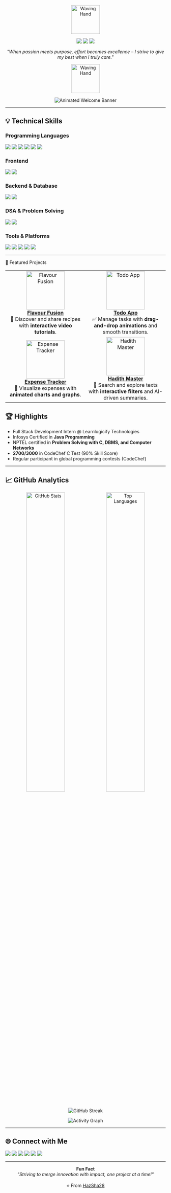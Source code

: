 <p align="center">
  <img src="https://media.giphy.com/media/hvRJCLFzcasrR4ia7z/giphy.gif" alt="Waving Hand" width="90"/>
</p>

<p align="center">
  <img src="https://img.shields.io/badge/Tech%20%26%20Management%20Student-36DEFF?style=for-the-badge&logo=github&logoColor=white" />
  <img src="https://img.shields.io/badge/Full%20Stack%20Enthusiast-36DEFF?style=for-the-badge&logo=react&logoColor=white" />
  <img src="https://img.shields.io/badge/Building%20with%20Passion-36DEFF?style=for-the-badge&logo=code&logoColor=white" />
</p>

<p align="center"> <i>"When passion meets purpose, effort becomes excellence – I strive to give my best when I truly care."</i> </p> <p align="center"> <img src="https://media.giphy.com/media/hvRJCLFzcasrR4ia7z/giphy.gif" alt="Waving Hand" width="90"/> </p> <p align="center"> <img src="https://readme-typing-svg.demolab.com?font=Fira+Code&size=32&duration=2700&pause=1200&color=36DEFF&center=true&vCenter=true&width=950&lines=Hello+World!+I'm+Ayishathul+Hazeena+%F0%9F%91%8B;Tech+%26+Management+Student;Full-Stack+Enthusiast;Building+with+Passion;Always+Learning+New+Things" alt="Animated Welcome Banner" /> </p>

---

## 💡 Technical Skills

### Programming Languages
<p align="left">
  <img src="https://img.shields.io/badge/Java-007396?style=for-the-badge&logo=java&logoColor=white"/>
  <img src="https://img.shields.io/badge/C-00599C?style=for-the-badge&logo=c&logoColor=white"/>
  <img src="https://img.shields.io/badge/JavaScript-F7DF1E?style=for-the-badge&logo=javascript&logoColor=black"/>
  <img src="https://img.shields.io/badge/HTML5-E34F26?style=for-the-badge&logo=html5&logoColor=white"/>
  <img src="https://img.shields.io/badge/CSS3-1572B6?style=for-the-badge&logo=css3&logoColor=white"/>
  <img src="https://img.shields.io/badge/SQL-4479A1?style=for-the-badge&logo=mysql&logoColor=white"/>
</p>

### Frontend
<p align="left">
  <img src="https://img.shields.io/badge/React-20232A?style=for-the-badge&logo=react&logoColor=61DAFB"/>
  <img src="https://img.shields.io/badge/Tailwind_CSS-38B2AC?style=for-the-badge&logo=tailwind-css&logoColor=white"/>
</p>

### Backend & Database
<p align="left">
  <img src="https://img.shields.io/badge/MongoDB-4EA94B?style=for-the-badge&logo=mongodb&logoColor=white"/>
  <img src="https://img.shields.io/badge/MySQL-4479A1?style=for-the-badge&logo=mysql&logoColor=white"/>
</p>

### DSA & Problem Solving
<p align="left">
  <img src="https://img.shields.io/badge/Data_Structures-000000?style=for-the-badge&logo=leetcode&logoColor=yellow"/>
  <img src="https://img.shields.io/badge/Problem_Solving-1F8ACB?style=for-the-badge&logo=codechef&logoColor=white"/>
</p>

### Tools & Platforms
<p align="left">
  <img src="https://img.shields.io/badge/Git-F05032?style=for-the-badge&logo=git&logoColor=white"/>
  <img src="https://img.shields.io/badge/GitHub-181717?style=for-the-badge&logo=github&logoColor=white"/>
  <img src="https://img.shields.io/badge/VS_Code-0078D4?style=for-the-badge&logo=visual-studio-code&logoColor=white"/>
  <img src="https://img.shields.io/badge/Power%20BI-F2C811?style=for-the-badge&logo=powerbi&logoColor=black"/>
  <img src="https://img.shields.io/badge/Maven-C71A36?style=for-the-badge&logo=apachemaven&logoColor=white"/>
</p>

---

🌟 Featured Projects
<table> <tr> <td align="center" width="290"> <a href="https://hazsha28.github.io/Flavour-Fusion/"> <img src="https://media.giphy.com/media/26ufnwz3wDUli7GU0/giphy.gif" alt="Flavour Fusion" width="120"/><br/> <b>Flavour Fusion</b> </a> <br/> <span>🍲 Discover and share recipes with <b>interactive video tutorials</b>.</span> </td> <td align="center" width="290"> <a href="https://hazsha28.github.io/Todo-App/"> <img src="https://media.giphy.com/media/xT9IgzoKnwFNmISR8I/giphy.gif" alt="Todo App" width="120"/><br/> <b>Todo App</b> </a> <br/> <span>✅ Manage tasks with <b>drag-and-drop animations</b> and smooth transitions.</span> </td> </tr> <tr> <td align="center" width="290"> <a href="https://hazsha28.github.io/Expense-Tracker/"> <img src="https://media.giphy.com/media/v1.Y2lkPTc5MGI3NjExZmZzNnM2d3o4cGJ3Z3F5OHd3dHF3MGJzZmR6eHNqYjQ2eG51N2FvZiZjdD1n/3oKIPwoeGErMmaI43C/giphy.gif" alt="Expense Tracker" width="120"/><br/> <b>Expense Tracker</b> </a> <br/> <span>💸 Visualize expenses with <b>animated charts and graphs</b>.</span> </td> <td align="center" width="290"> <a href="https://hadith-master.vercel.app/"> <img src="https://media.giphy.com/media/v1.Y2lkPTc5MGI3NjExZmZzNnM2d3o4cGJ3Z3F5OHd3dHF3MGJzZmR6eHNqYjQ2eG51N2FvZiZjdD1n/l0MYt5jPR6QX5pnqM/giphy.gif" alt="Hadith Master" width="120"/><br/> <b>Hadith Master</b> </a> <br/> <span>📖 Search and explore texts with <b>interactive filters</b> and AI-driven summaries.</span> </td> </tr> </table>

## 🏆 Highlights

* Full Stack Development Intern @ Learnlogicify Technologies  
* Infosys Certified in **Java Programming**  
* NPTEL certified in **Problem Solving with C, DBMS, and Computer Networks**  
* **2700/3000** in CodeChef C Test (90% Skill Score)  
* Regular participant in global programming contests (CodeChef)

---

## 📈 GitHub Analytics

<p align="center">
  <img width="49%" src="https://github-readme-stats.vercel.app/api?username=HazSha28&show_icons=true&theme=dark&hide_border=true&count_private=true&bg_color=0D1117&title_color=36DEFF&text_color=36DEFF&icon_color=36DEFF&border_color=36DEFF" alt="GitHub Stats" />
  <img width="49%" src="https://github-readme-stats.vercel.app/api/top-langs/?username=HazSha28&layout=compact&theme=dark&hide_border=true&bg_color=0D1117&title_color=36DEFF&text_color=36DEFF&border_color=36DEFF" alt="Top Languages" />
</p>

<p align="center">
  <img src="https://github-readme-streak-stats.herokuapp.com/?user=HazSha28&theme=dark&hide_border=true&background=0D1117&stroke=36DEFF&ring=36DEFF&fire=36DEFF&currStreakNum=36DEFF&sideNums=36DEFF&currStreakLabel=36DEFF&sideLabels=36DEFF&dates=36DEFF" alt="GitHub Streak" />
</p>

<p align="center">
  <img src="https://github-readme-activity-graph.vercel.app/graph?username=HazSha28&theme=react-dark&hide_border=true&bg_color=0D1117&color=36DEFF&line=36DEFF&point=36DEFF&area=true&area_color=36DEFF&title_color=36DEFF" alt="Activity Graph" />
</p>

---

## 🌐 Connect with Me

<p align="left">
  <a href="https://github.com/HazSha28"><img src="https://img.shields.io/badge/GitHub-181717?style=for-the-badge&logo=github&logoColor=white"/></a>
  <a href="https://www.linkedin.com/in/hazeena-shahul-hameed-b01838292"><img src="https://img.shields.io/badge/LinkedIn-0077B5?style=for-the-badge&logo=linkedin&logoColor=white"/></a>
  <a href="https://codolio.com/profile/Hazeena%20S"><img src="https://img.shields.io/badge/Codolio-1a1a1a?style=for-the-badge" /></a>
  <a href="https://leetcode.com/u/HAZEENA/"><img src="https://img.shields.io/badge/LeetCode-FFA116?logo=leetcode&logoColor=black&style=for-the-badge" /></a>
  <a href="https://www.codechef.com/users/kit27csbs11"><img src="https://img.shields.io/badge/CodeChef-5B4638?logo=codechef&logoColor=white&style=for-the-badge" /></a>
  <a href="https://www.geeksforgeeks.org/user/tohazzwgh/"><img src="https://img.shields.io/badge/GeeksforGeeks-0F9D58?logo=geeksforgeeks&logoColor=white&style=for-the-badge" /></a>
</p>

---

<p align="center">
  <b>Fun Fact</b><br>
  <i>"Striving to merge innovation with impact, one project at a time!"</i>
  <br><br>
  ⭐ From <a href="https://github.com/HazSha28">HazSha28</a>
</p>
